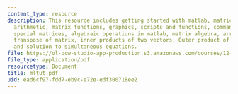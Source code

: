 ```yaml
---
content_type: resource
description: This resource includes getting started with matlab, matrices, matrix
  arithmetic, matrix functions, graphics, scripts and functions, command reference,
  special matrices, algebraic operations in matlab, matrix algebra, array products,
  transpose of matrix, inner products of two vectors, Outer product of two vectors
  and solution to simultaneous equations.
file: https://ol-ocw-studio-app-production.s3.amazonaws.com/courses/12-201-essentials-of-geophysics-fall-2004/ead6cf97fdd7eb9ce72eedf300718ee2_mltut.pdf
file_type: application/pdf
resourcetype: Document
title: mltut.pdf
uid: ead6cf97-fdd7-eb9c-e72e-edf300718ee2
---
```

